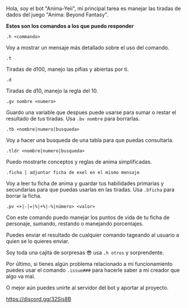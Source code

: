Hola, soy el bot "Anima-Yeii", mi principal tarea es manejar las tiradas de dados del juego "Anima: Beyond Fantasy".

**Estos son los comandos a los que puedo responder**


```
.h <commando>
```
Voy a mostrar un mensaje más detallado sobre el uso del comando.


```
.t
```
Tiradas de d100, manejo las pifias y abiertas por ti.


```
.d
```
Tiradas de d10, manejo la regla del 10.


```
.gv nombre <numero>
```
Guardo una variable que despues puede usarse para sumar o restar el resultado de tus tiradas. Usa `.bv nombre` para borrarlas.


```
.tb <nombre|numero|busqueda>
```
Voy a hacer una busqueda de una tabla para que puedas consultarla.


```
.tldr <nombre|numero|busqueda>
```
Puedo mostrarte conceptos y reglas de anima simplificadas.


```
.ficha | adjuntar ficha de exel en el mismo mensaje
```
Voy a leer tu ficha de anima y guardar tus habilidades primarias y secundarias para que puedas usarlas en las tiradas. Usa `.bficha` para borrar la ficha.


```
.pv <+|-|=|%|+%|-%|número> <valor>
```
Con este comando puedo manejar los puntos de vida de tu ficha de personaje, sumando, restando o manejando porcentajes.


Puedes enviar el resultado de cualquier comando tageando al usuario a quien se lo quieres enviar.


Soy toda una cajita de sorpresas 😎 usa `.h otros` y sorprendente.


Por último, si tienes algún problema relacionado a mi funcionamiento puedes usar el comando `.issue###` para hacerle saber a mi creador que algo va mal.

O mejor aún puedes unirte al servidor del bot y aportar al proyecto.

https://discord.gg/32Sjs8B
